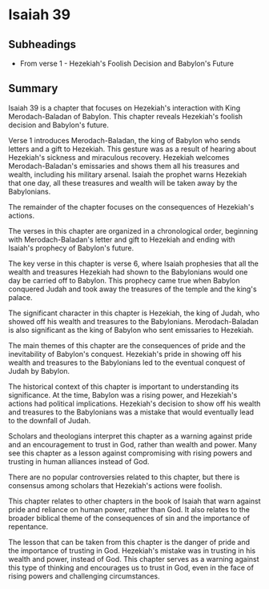 # Isaiah 39

## Subheadings

* From verse 1 - Hezekiah's Foolish Decision and Babylon's Future

## Summary

Isaiah 39 is a chapter that focuses on Hezekiah's interaction with King Merodach-Baladan of Babylon. This chapter reveals Hezekiah's foolish decision and Babylon's future.

Verse 1 introduces Merodach-Baladan, the king of Babylon who sends letters and a gift to Hezekiah. This gesture was as a result of hearing about Hezekiah's sickness and miraculous recovery. Hezekiah welcomes Merodach-Baladan's emissaries and shows them all his treasures and wealth, including his military arsenal. Isaiah the prophet warns Hezekiah that one day, all these treasures and wealth will be taken away by the Babylonians.

The remainder of the chapter focuses on the consequences of Hezekiah's actions. 

The verses in this chapter are organized in a chronological order, beginning with Merodach-Baladan's letter and gift to Hezekiah and ending with Isaiah's prophecy of Babylon's future.

The key verse in this chapter is verse 6, where Isaiah prophesies that all the wealth and treasures Hezekiah had shown to the Babylonians would one day be carried off to Babylon. This prophecy came true when Babylon conquered Judah and took away the treasures of the temple and the king's palace.

The significant character in this chapter is Hezekiah, the king of Judah, who showed off his wealth and treasures to the Babylonians. Merodach-Baladan is also significant as the king of Babylon who sent emissaries to Hezekiah.

The main themes of this chapter are the consequences of pride and the inevitability of Babylon's conquest. Hezekiah's pride in showing off his wealth and treasures to the Babylonians led to the eventual conquest of Judah by Babylon.

The historical context of this chapter is important to understanding its significance. At the time, Babylon was a rising power, and Hezekiah's actions had political implications. Hezekiah's decision to show off his wealth and treasures to the Babylonians was a mistake that would eventually lead to the downfall of Judah.

Scholars and theologians interpret this chapter as a warning against pride and an encouragement to trust in God, rather than wealth and power. Many see this chapter as a lesson against compromising with rising powers and trusting in human alliances instead of God.

There are no popular controversies related to this chapter, but there is consensus among scholars that Hezekiah's actions were foolish.

This chapter relates to other chapters in the book of Isaiah that warn against pride and reliance on human power, rather than God. It also relates to the broader biblical theme of the consequences of sin and the importance of repentance.

The lesson that can be taken from this chapter is the danger of pride and the importance of trusting in God. Hezekiah's mistake was in trusting in his wealth and power, instead of God. This chapter serves as a warning against this type of thinking and encourages us to trust in God, even in the face of rising powers and challenging circumstances.